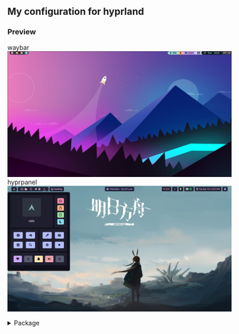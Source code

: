 ## My configuration for hyprland

### Preview
waybar
![image1](./asset/preview/img1.png)
hyprpanel
![image2](./asset/preview/img2.png)
<!-- ### Dependencies -->
<details>
    <summary>Package</summary>
    <ul>
        <li><a href="https://github.com/hyprwm/Hyprland">hyprland</a></li>
        <li><a href="https://github.com/catppuccin">catppuccin</a></li>
        <li><a href="https://github.com/Alexays/Waybar">waybar</a></li>
        <li><a href="https://github.com/A417ya/rofi-wayland">rofi-wayland</a></li>
        <li><a href="https://github.com/hyprwm/hyprlock/">hyprlock</a></li>
        <li><a href="https://github.com/Mange/rofi-emoji">rofi-emoji</a></li>
        <li><a href="https://github.com/ryanoasis/nerd-fonts">nerd-fonts</a></li>
        <li><a href="https://hyprpanel.com/">hyprpanel</a></li>
        <li><a href="https://github.com/ArtsyMacaw/wlogout">wlogout</a></li>
        <li>...</li>
    </ul>
</details>